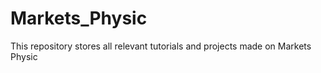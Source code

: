 # Markets_Physic
This repository stores all relevant tutorials and projects made on Markets Physic 
